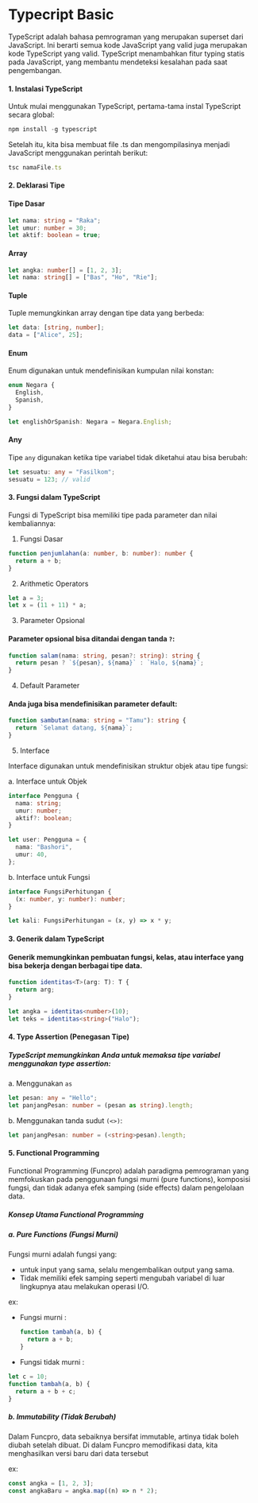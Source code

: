 # Typecript Basic

TypeScript adalah bahasa pemrograman yang merupakan superset dari JavaScript. Ini berarti semua kode JavaScript yang valid juga merupakan kode TypeScript yang valid. TypeScript menambahkan fitur typing statis pada JavaScript, yang membantu mendeteksi kesalahan pada saat pengembangan.

#### 1. Instalasi TypeScript

Untuk mulai menggunakan TypeScript, pertama-tama instal TypeScript secara global:

```ts
npm install -g typescript
```

Setelah itu, kita bisa membuat file .ts dan mengompilasinya menjadi JavaScript menggunakan perintah berikut:

```ts
tsc namaFile.ts
```

#### 2. Deklarasi Tipe

#### Tipe Dasar

```ts
let nama: string = "Raka";
let umur: number = 30;
let aktif: boolean = true;
```

#### Array

```ts
let angka: number[] = [1, 2, 3];
let nama: string[] = ["Bas", "Ho", "Rie"];
```

#### Tuple

Tuple memungkinkan array dengan tipe data yang berbeda:

```ts
let data: [string, number];
data = ["Alice", 25];
```

#### Enum

Enum digunakan untuk mendefinisikan kumpulan nilai konstan:

```ts
enum Negara {
  English,
  Spanish,
}

let englishOrSpanish: Negara = Negara.English;
```

#### Any

Tipe `any` digunakan ketika tipe variabel tidak diketahui atau bisa berubah:

```ts
let sesuatu: any = "Fasilkom";
sesuatu = 123; // valid
```

#### 3. Fungsi dalam TypeScript

Fungsi di TypeScript bisa memiliki tipe pada parameter dan nilai kembaliannya:

1. Fungsi Dasar

```ts
function penjumlahan(a: number, b: number): number {
  return a + b;
}
```

2. Arithmetic Operators

```js
let a = 3;
let x = (11 + 11) * a;
```

3. Parameter Opsional

#### Parameter opsional bisa ditandai dengan tanda `?`:

```ts
function salam(nama: string, pesan?: string): string {
  return pesan ? `${pesan}, ${nama}` : `Halo, ${nama}`;
}
```

4. Default Parameter

#### Anda juga bisa mendefinisikan parameter default:

```ts
function sambutan(nama: string = "Tamu"): string {
  return `Selamat datang, ${nama}`;
}
```

5. Interface

Interface digunakan untuk mendefinisikan struktur objek atau tipe fungsi:

a. Interface untuk Objek

```ts
interface Pengguna {
  nama: string;
  umur: number;
  aktif?: boolean;
}

let user: Pengguna = {
  nama: "Bashori",
  umur: 40,
};
```

b. Interface untuk Fungsi

```ts
interface FungsiPerhitungan {
  (x: number, y: number): number;
}

let kali: FungsiPerhitungan = (x, y) => x * y;
```

#### 3. Generik dalam TypeScript

#### Generik memungkinkan pembuatan fungsi, kelas, atau interface yang bisa bekerja dengan berbagai tipe data.

```ts
function identitas<T>(arg: T): T {
  return arg;
}

let angka = identitas<number>(10);
let teks = identitas<string>("Halo");
```

#### 4. Type Assertion (Penegasan Tipe)

##### TypeScript memungkinkan Anda untuk memaksa tipe variabel menggunakan type assertion:

a. Menggunakan `as`

```ts
let pesan: any = "Hello";
let panjangPesan: number = (pesan as string).length;
```

b. Menggunakan tanda sudut `(<>)`:

```ts
let panjangPesan: number = (<string>pesan).length;
```

#### 5. Functional Programming

Functional Programming (Funcpro) adalah paradigma pemrograman yang memfokuskan pada penggunaan fungsi murni (pure functions), komposisi fungsi, dan tidak adanya efek samping (side effects) dalam pengelolaan data.

##### Konsep Utama Functional Programming

##### a. Pure Functions (Fungsi Murni)

Fungsi murni adalah fungsi yang:

- untuk input yang sama, selalu mengembalikan output yang sama.
- Tidak memiliki efek samping seperti mengubah variabel di luar lingkupnya atau melakukan operasi I/O.

ex:

- Fungsi murni :
  ```ts
  function tambah(a, b) {
    return a + b;
  }
  ```
- Fungsi tidak murni :

```ts
let c = 10;
function tambah(a, b) {
  return a + b + c;
}
```

##### b. Immutability (Tidak Berubah)

Dalam Funcpro, data sebaiknya bersifat immutable, artinya tidak boleh diubah setelah dibuat. Di dalam Funcpro memodifikasi data, kita menghasilkan versi baru dari data tersebut

ex:

```ts
const angka = [1, 2, 3];
const angkaBaru = angka.map((n) => n * 2);
```
